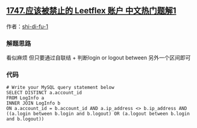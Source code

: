 ## [1747.应该被禁止的 Leetflex 账户 中文热门题解1](https://leetcode.cn/problems/leetflex-banned-accounts/solutions/100000/inner-join-luo-ji-pan-duan-by-shi-di-fu-5bwlp)

作者：[shi-di-fu-1](https://leetcode.cn/u/shi-di-fu-1)

### 解题思路
看似麻烦 但只要通过自联结 + 判断login or logout between 另外一个区间即可

### 代码

```mysql
# Write your MySQL query statement below
SELECT DISTINCT a.account_id
FROM LogInfo a
INNER JOIN LogInfo b
ON a.account_id = b.account_id AND a.ip_address <> b.ip_address AND ((a.login between b.login and b.logout) OR (a.logout between b.login and b.logout))
```